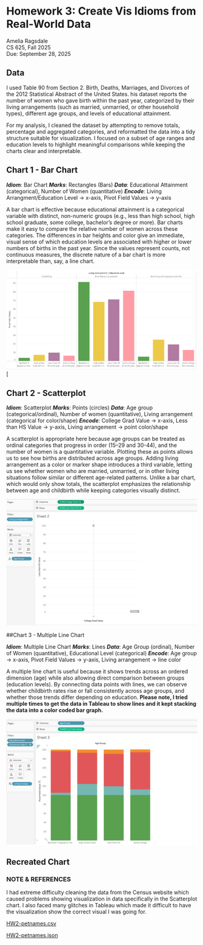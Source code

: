 # Homework 3: Create Vis Idioms from Real-World Data

Amelia Ragsdale  
CS 625, Fall 2025  
Due: September 28, 2025

## Data

I used Table 90 from Section 2. Birth, Deaths, Marriages, and Divorces of the 2012 Statistical Abstract of the United States. his dataset reports the number of women who gave birth within the past year, categorized by their living arrangements (such as married, unmarried, or other household types), different age groups, and levels of educational attainment.

For my analysis, I cleaned the dataset by attempting to remove totals, percentage and aggregated categories, and reformatted the data into a tidy structure suitable for visualization. I focused on a subset of age ranges and education levels to highlight meaningful comparisons while keeping the charts clear and interpretable.

## Chart 1 - Bar Chart

***Idiom***: Bar Chart
***Marks***: Rectangles (Bars)
***Data***: Educational Attainment (categorical), Number of Women (quantitative)
***Encode***: Living Arrangment/Education Level -> x-axis, Pivot Field Values -> y-axis

A bar chart is effective because educational attainment is a categorical variable with distinct, non-numeric groups (e.g., less than high school, high school graduate, some college, bachelor’s degree or more). Bar charts make it easy to compare the relative number of women across these categories. The differences in bar heights and color give an immediate, visual sense of which education levels are associated with higher or lower numbers of births in the past year. Since the values represent counts, not continuous measures, the discrete nature of a bar chart is more interpretable than, say, a line chart.

![](HW3_BarChart.png)
[

## Chart 2 - Scatterplot

***Idiom***: Scatterplot
***Marks***: Points (circles)
***Data***: Age group (categorical/ordinal), Number of women (quantitative), Living arrangement (categorical for color/shape)
***Encode***: College Grad Value -> x-axis, Less than HS Value -> y-axis, Living arrangement -> point color/shape

A scatterplot is appropriate here because age groups can be treated as ordinal categories that progress in order (15–29 and 30-44), and the number of women is a quantitative variable. Plotting these as points allows us to see how births are distributed across age groups. Adding living arrangement as a color or marker shape introduces a third variable, letting us see whether women who are married, unmarried, or in other living situations follow similar or different age-related patterns. Unlike a bar chart, which would only show totals, the scatterplot emphasizes the relationship between age and childbirth while keeping categories visually distinct.

![](HW3_Scatterplot.png)

##Chart 3 - Multiple Line Chart

***Idiom***: Multiple Line Chart
***Marks***: Lines
***Data***: Age Group (ordinal), Number of Women (quantitative), Educational Level (categorical)
***Encode***: Age group -> x-axis, Pivot Field Values -> y-axis, Living arrangement -> line color

A multiple line chart is useful because it shows trends across an ordered dimension (age) while also allowing direct comparison between groups (education levels). By connecting data points with lines, we can observe whether childbirth rates rise or fall consistently across age groups, and whether those trends differ depending on education.
**Please note, I tried multiple times to get the data in Tableau to show lines and it kept stacking the data into a color coded bar graph.**

![](HW3_MLineChart.png)

## Recreated Chart



### NOTE & REFERENCES

I had extreme difficulty cleaning the data from the Census website which caused problems showing visualization in data specifically in the Scatterplot chart. I also faced many glitches in Tableau which made it difficult to have the visualization show the correct visual I was going for.

[HW2-petnames.csv](https://github.com/amelia1209812/CS625_FALL25/blob/main/HW2-petnames.csv)

[HW2-petnames.json](https://github.com/amelia1209812/CS625_FALL25/blob/main/HW2-petnames.json)
